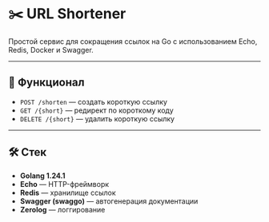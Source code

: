 # ✂️ URL Shortener

Простой сервис для сокращения ссылок на Go с использованием Echo, Redis, Docker и Swagger.

---

## 🚀 Функционал

- `POST /shorten` — создать короткую ссылку
- `GET /{short}` — редирект по короткому коду
- `DELETE /{short}` — удалить короткую ссылку

---

## 🛠️ Стек

- **Golang 1.24.1**
- **Echo** — HTTP-фреймворк
- **Redis** — хранилище ссылок
- **Swagger (swaggo)** — автогенерация документации
- **Zerolog** — логгирование
  
